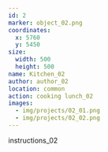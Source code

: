 ```yaml
---
id: 2
marker: object_02.png
coordinates:
  x: 5760
  y: 5450
size:
  width: 500
  height: 500
name: Kitchen_02
author: author_02
location: common
action: cooking lunch_02
images:
  - img/projects/02_01.png
  - img/projects/02_02.png
---
```


instructions_02
